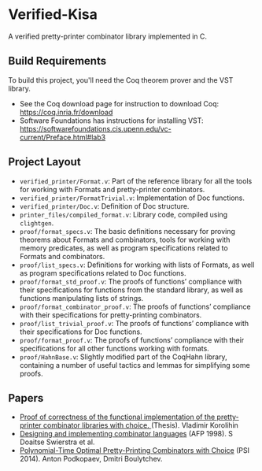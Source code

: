 # **Verified-Kisa**
A verified pretty-printer combinator library implemented in C.

## Build Requirements
To build this project, you'll need the Coq theorem prover and the VST library.
- See the Coq download page for instruction to download Coq: https://coq.inria.fr/download
- Software Foundations has instructions for installing VST: https://softwarefoundations.cis.upenn.edu/vc-current/Preface.html#lab3

## Project Layout
- `verified_printer/Format.v`: Part of the reference library for all the tools for working with Formats and pretty-printer combinators.
- `verified_printer/FormatTrivial.v`: Implementation of Doc functions.
- `verified_printer/Doc.v`: Definition of Doc structure.
- `printer_files/compiled_format.v`: Library code, compiled using ```clightgen```.
- `proof/format_specs.v`: The basic definitions necessary for proving theorems about Formats and combinators, tools for working with memory predicates, as well as program specifications related to Formats and combinators.
- `proof/list_specs.v`: Definitions for working with lists of Formats, as well as program specifications related to Doc functions.
- `proof/format_std_proof.v`: The proofs of functions’ compliance with their specifications for functions from the standard library, as well as functions manipulating lists of strings.
- `proof/format_combinator_proof.v`: The proofs of functions’ compliance with their specifications for pretty-printing combinators.
- `proof/list_trivial_proof.v`: The proofs of functions’ compliance with their specifications for Doc functions.
- `proof/format_proof.v`: The proofs of functions’ compliance with their specifications for all other functions working with formats.
- `proof/HahnBase.v`: Slightly modified part of the CoqHahn library, containing a number of useful tactics and lemmas for simplifying some proofs.

## Papers

* [Proof of correctness of the functional implementation of the pretty-printer combinator libraries with choice. ](https://se.math.spbu.ru/thesis/texts/Korolihin_Vladimir_Igorevich_Bachelor_Report_2020_text.pdf) (Thesis). Vladimir Korolihin
* [Designing and implementing combinator languages](https://www.cs.tufts.edu/~nr/cs257/archive/doaitse-swierstra/AFP3.pdf) (AFP 1998). S Doaitse Swierstra et al.
* [Polynomial-Time Optimal Pretty-Printing Combinators with Choice](http://dx.doi.org/10.1007/978-3-662-46823-4_21) (PSI 2014). Anton Podkopaev, Dmitri Boulytchev.